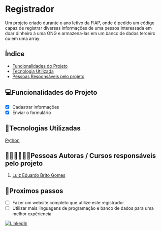 # Registrador
Um projeto criado durante o ano letivo da FIAP, onde é pedido um código capaz de registrar diversas informações de uma pessoa interessada em doar dinheiro à uma ONG e armazena-las em um banco de dados terceiro ou em uma array 
## Índice
- <a href="#funcionalidades">Funcionalidades do Projeto</a>
- <a href="#tecnologias">Tecnologia Utilizada</a>
- <a href="#autores">Pessoas Responsáveis pelo projeto</a>

## 💻Funcionalidades do Projeto

- [x] Cadastrar informações
- [x] Enviar o formulário

## 🚀Tecnologias Utilizadas
[Python](https://www.python.org)

## 👨🏼‍💻👩🏼‍💻Pessoas Autoras / Cursos responsáveis pelo projeto
1. [Luiz Eduardo Brito Gomes](https://github.com/Luiz-BG)

## 📄Proximos passos
- [ ] Fazer um website completo que utilize este registrador
- [ ] Utilizar mais linguagens de programação e banco de dados para uma melhor expêriencia

<a href="https://www.linkedin.com/in/luizeduardobritogomes">![LinkedIn](https://img.shields.io/badge/linkedin-%230077B5.svg?style=for-the-badge&logo=linkedin&logoColor=white)</a> 
